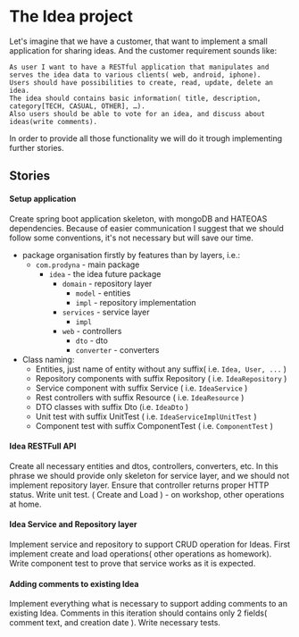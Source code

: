 # The Idea project 

Let's imagine that we have a customer, that want to implement a small application for sharing ideas. And the customer requirement sounds like:

    As user I want to have a RESTful application that manipulates and serves the idea data to various clients( web, android, iphone). 
    Users should have possibilities to create, read, update, delete an idea. 
    The idea should contains basic information( title, description, category[TECH, CASUAL, OTHER], …). 
    Also users should be able to vote for an idea, and discuss about ideas(write comments).

In order to provide all those functionality we will do it trough implementing further stories.

## Stories

#### Setup application
Create spring boot application skeleton, with mongoDB and HATEOAS dependencies. 
Because of easier communication I suggest that we should follow some conventions, it's not necessary but will save our time.
* package organisation firstly by features than by layers, i.e.:
    * `com.prodyna` - main package
        * `idea` - the idea future package 
            * `domain` - repository layer
                * `model` - entities
                * `impl` - repository implementation
            * `services` - service layer
                * `impl`
            *  `web` - controllers
                * `dto` - dto
                * `converter` - converters                  
* Class naming:
    * Entities, just name of entity without any suffix( i.e. `Idea, User, ...` )
    * Repository components with suffix Repository ( i.e. `IdeaRepository` )
    * Service component with suffix Service ( i.e. `IdeaService` )
    * Rest controllers with suffix Resource ( i.e. `IdeaResource` )
    * DTO classes with suffix Dto (i.e. `IdeaDto` )
    * Unit test with suffix UnitTest ( i.e. `IdeaServiceImplUnitTest` )
    * Component test with suffix ComponentTest ( i.e. `ComponentTest` )
    
#### Idea RESTFull API
Create all necessary entities and dtos, controllers, converters, etc. In this phrase we should provide only skeleton for service layer, 
and we should not implement repository layer. Ensure that controller returns proper HTTP status. Write unit test. 
( Create and Load ) - on workshop, other operations at home.

#### Idea Service and Repository layer
Implement service and repository to support CRUD operation for Ideas. First implement create and load operations( other operations as homework). 
Write component test to prove that service works as it is expected.

#### Adding comments to existing Idea 

Implement everything what is necessary to support adding comments to an existing Idea. 
Comments in this iteration should contains only 2 fields( comment text, and creation date ). Write necessary tests. 
